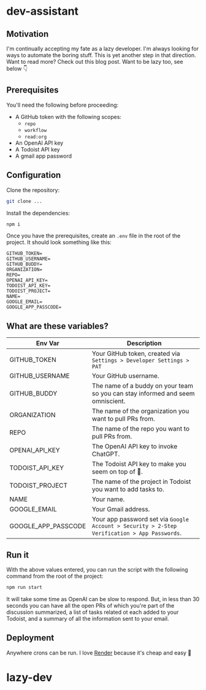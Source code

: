# dev-assistant

## Motivation

I'm continually accepting my fate as a lazy developer. I'm always looking for ways to automate the boring stuff. This is
yet another step in that direction. Want to read more? Check out this blog post. Want to be lazy too, see below 👇

## Prerequisites

You'll need the following before proceeding:

- A GitHub token with the following scopes:
  - `repo`
  - `workflow`
  - `read:org`
- An OpenAI API key
- A Todoist API key
- A gmail app password

## Configuration

Clone the repository:

```bash
git clone ...
```

Install the dependencies:

```bash
npm i
```

Once you have the prerequisites, create an `.env` file in the root of the project. It should look something like this:

```dotenv
GITHUB_TOKEN=
GITHUB_USERNAME=
GITHUB_BUDDY=
ORGANIZATION=
REPO=
OPENAI_API_KEY=
TODOIST_API_KEY=
TODOIST_PROJECT=
NAME=
GOOGLE_EMAIL=
GOOGLE_APP_PASSCODE=
```

## What are these variables?

| Env Var             | Description                                                                                  |
| ------------------- | -------------------------------------------------------------------------------------------- |
| GITHUB_TOKEN        | Your GitHub token, created via `Settings > Developer Settings > PAT`                         |
| GITHUB_USERNAME     | Your GitHub username.                                                                        |
| GITHUB_BUDDY        | The name of a buddy on your team so you can stay informed and seem omniscient.               |
| ORGANIZATION        | The name of the organization you want to pull PRs from.                                      |
| REPO                | The name of the repo you want to pull PRs from.                                              |
| OPENAI_API_KEY      | The OpenAI API key to invoke ChatGPT.                                                        |
| TODOIST_API_KEY     | The Todoist API key to make you seem on top of 💩.                                           |
| TODOIST_PROJECT     | The name of the project in Todoist you want to add tasks to.                                 |
| NAME                | Your name.                                                                                   |
| GOOGLE_EMAIL        | Your Gmail address.                                                                          |
| GOOGLE_APP_PASSCODE | Your app password set via `Google Account > Security > 2-Step Verification > App Passwords`. |

## Run it

With the above values entered, you can run the script with the following command from the root of the project:

```bash
npm run start
```

It will take some time as OpenAI can be slow to respond. But, in less than 30 seconds you can have all the open PRs of
which you're part of the discussion summarized, a list of tasks related ot each added to your Todoist, and a summary of
all the information sent to your email.

## Deployment

Anywhere crons can be run. I love [Render](https://render.com) because it's cheap and easy 🎉
# lazy-dev

